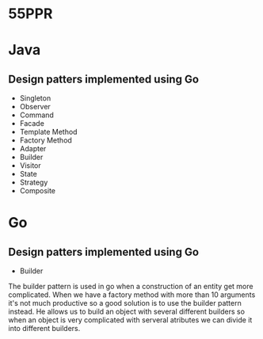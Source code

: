 # 55PPR

# Java

## Design patters implemented using Go

- Singleton
- Observer
- Command
- Facade
- Template Method
- Factory Method
- Adapter
- Builder
- Visitor
- State
- Strategy
- Composite

# Go

## Design patters implemented using Go

- Builder

The builder pattern is used in go when a construction of an entity get more complicated. When we have a factory method with more than 10 arguments it's not much productive so a good solution is to use the builder pattern instead.
He allows us to build an object with several different builders so when an object is very complicated with serveral atributes we can divide it into different builders.
